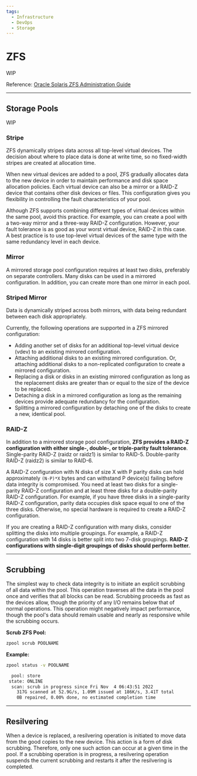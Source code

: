 ```yaml
---
tags:
  - Infrastructure
  - DevOps
  - Storage
---
```

# ZFS
WIP

Reference: [Oracle Solaris ZFS Administration Guide](https://docs.oracle.com/cd/E19253-01/819-5461/index.html)

---
## Storage Pools
WIP

### Stripe

ZFS dynamically stripes data across all top-level virtual devices. The decision about where to place data is done at write time, so no fixed-width stripes are created at allocation time.

When new virtual devices are added to a pool, ZFS gradually allocates data to the new device in order to maintain performance and disk space allocation policies. Each virtual device can also be a mirror or a RAID-Z device that contains other disk devices or files. This configuration gives you flexibility in controlling the fault characteristics of your pool. 

Although ZFS supports combining different types of virtual devices within the same pool, avoid this practice. For example, you can create a pool with a two-way mirror and a three-way RAID-Z configuration. However, your fault tolerance is as good as your worst virtual device, RAID-Z in this case. A best practice is to use top-level virtual devices of the same type with the same redundancy level in each device.

### Mirror

A mirrored storage pool configuration requires at least two disks, preferably on separate controllers. Many disks can be used in a mirrored configuration. In addition, you can create more than one mirror in each pool. 

### Striped Mirror

Data is dynamically striped across both mirrors, with data being redundant between each disk appropriately.

Currently, the following operations are supported in a ZFS mirrored configuration:
- Adding another set of disks for an additional top-level virtual device (vdev) to an existing mirrored configuration.
- Attaching additional disks to an existing mirrored configuration. Or, attaching additional disks to a non-replicated configuration to create a mirrored configuration.
- Replacing a disk or disks in an existing mirrored configuration as long as the replacement disks are greater than or equal to the size of the device to be replaced.
- Detaching a disk in a mirrored configuration as long as the remaining devices provide adequate redundancy for the configuration.
- Splitting a mirrored configuration by detaching one of the disks to create a new, identical pool.

### RAID-Z

In addition to a mirrored storage pool configuration, **ZFS provides a RAID-Z configuration with either single-, double-, or triple-parity fault tolerance**. Single-parity RAID-Z (raidz or raidz1) is similar to RAID-5. Double-parity RAID-Z (raidz2) is similar to RAID-6.

A RAID-Z configuration with N disks of size X with P parity disks can hold approximately `(N-P)*X` bytes and can withstand P device(s) failing before data integrity is compromised. You need at least two disks for a single-parity RAID-Z configuration and at least three disks for a double-parity RAID-Z configuration. For example, if you have three disks in a single-parity RAID-Z configuration, parity data occupies disk space equal to one of the three disks. Otherwise, no special hardware is required to create a RAID-Z configuration.

If you are creating a RAID-Z configuration with many disks, consider splitting the disks into multiple groupings. For example, a RAID-Z configuration with 14 disks is better split into two 7-disk groupings. **RAID-Z configurations with single-digit groupings of disks should perform better.**

---
## Scrubbing

The simplest way to check data integrity is to initiate an explicit scrubbing of all data within the pool. This operation traverses all the data in the pool once and verifies that all blocks can be read. Scrubbing proceeds as fast as the devices allow, though the priority of any I/O remains below that of normal operations. This operation might negatively impact performance, though the pool's data should remain usable and nearly as responsive while the scrubbing occurs.

**Scrub ZFS Pool:**
```bash
zpool scrub POOLNAME
```

**Example:**
```bash
zpool status -v POOLNAME

  pool: store
 state: ONLINE
  scan: scrub in progress since Fri Nov  4 06:43:51 2022
	317G scanned at 52.9G/s, 1.09M issued at 186K/s, 3.41T total
	0B repaired, 0.00% done, no estimated completion time
```

---
## Resilvering

When a device is replaced, a resilvering operation is initiated to move data from the good copies to the new device. This action is a form of disk scrubbing. Therefore, only one such action can occur at a given time in the pool. If a scrubbing operation is in progress, a resilvering operation suspends the current scrubbing and restarts it after the resilvering is completed.